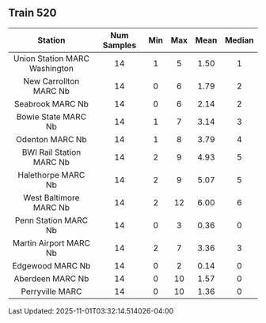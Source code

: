 ## Train 520

| Station | Num Samples | Min | Max | Mean | Median |
| :-----: | :---------: | :-: | :-: | :--: | :----: |
| Union Station MARC Washington | 14 | 1 | 5 | 1.50 | 1 |
| New Carrollton MARC Nb | 14 | 0 | 6 | 1.79 | 2 |
| Seabrook MARC Nb | 14 | 0 | 6 | 2.14 | 2 |
| Bowie State MARC Nb | 14 | 1 | 7 | 3.14 | 3 |
| Odenton MARC Nb | 14 | 1 | 8 | 3.79 | 4 |
| BWI Rail Station MARC Nb | 14 | 2 | 9 | 4.93 | 5 |
| Halethorpe MARC Nb | 14 | 2 | 9 | 5.07 | 5 |
| West Baltimore MARC Nb | 14 | 2 | 12 | 6.00 | 6 |
| Penn Station MARC Nb | 14 | 0 | 3 | 0.36 | 0 |
| Martin Airport MARC Nb | 14 | 2 | 7 | 3.36 | 3 |
| Edgewood MARC Nb | 14 | 0 | 2 | 0.14 | 0 |
| Aberdeen MARC Nb | 14 | 0 | 10 | 1.57 | 0 |
| Perryville MARC | 14 | 0 | 10 | 1.36 | 0 |


Last Updated: 2025-11-01T03:32:14.514026-04:00